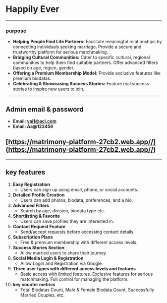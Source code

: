 # Happily Ever
---
### purpose
  - **Helping People Find Life Partners:** Facilitate meaningful relationships by connecting individuals seeking marriage. Provide a secure and trustworthy platform for serious matchmaking.
  - **Bridging Cultural Communities:** Cater to specific cultural, regional communities to help them find suitable partners. Offer advanced filters based on age, region, gender.
  - **Offering a Premium Membership Model:** Provide exclusive features like premium biodatas.
  - **Celebrating & Showcasing Success Stories:** Feature real success stories to inspire new users to join.
---

## Admin email & password
   - **Email: vai1@aci.com**
   - **Email: Aa@123456**
## [https://matrimony-platform-27cb2.web.app//] (https://matrimony-platform-27cb2.web.app//)
---
## key features
1. **Easy Registration**
   - Users can sign up using email, phone, or social accounts.
2. **Detailed Profile Creation**
   - Users can add photos, biodata, preferences, and a bio.
3. **Advanced Filters**
   - Search by age, division, biodata type etc.
4. **Shortlisting & Favorite**
    - Users can save profiles they are interested in.
5. **Contact Request Feature**
    - Send/accept requests before accessing contact details.
6. **Subscription Plans**
    - Free & premium membership with different access levels.
7. **Success Stories Section**
    - Allow married users to share their journey.
8. **Social Media Login & Registration**
    - Allow Login and Registration via Google.
9. **Three user types with different access levels and features**
    - Basic access with limited features. Exclusive features for serious matchmaking. Full control for managing the platform.
10. **key counter metrics**
    - Total Biodatas Count, Male & Female Biodata Count, Successfully Married Couples, etc.



    